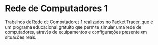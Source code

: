 # Rede de Computadores 1
Trabalhos de Rede de Computadores 1 realizados no Packet Tracer, que é um programa educacional gratuito que permite simular uma rede de computadores, através de equipamentos e configurações presente em situações reais.
